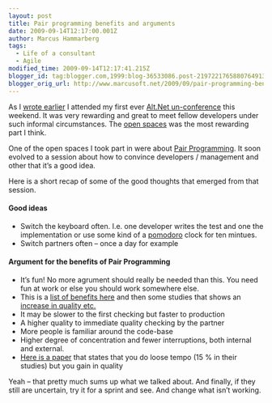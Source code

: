 ```yaml
---
layout: post
title: Pair programming benefits and arguments
date: 2009-09-14T12:17:00.001Z
author: Marcus Hammarberg
tags:
  - Life of a consultant
  - Agile
modified_time: 2009-09-14T12:17:41.215Z
blogger_id: tag:blogger.com,1999:blog-36533086.post-2197221765880764913
blogger_orig_url: http://www.marcusoft.net/2009/09/pair-programming-benefits-and-arguments.html
---
```



As I
<a href="http://www.marcusoft.net/2009/09/marcus-doing-new-stuff.html"
target="_blank">wrote earlier</a> I attended my first ever
<a href="http://www.altdotnet.se/" target="_blank">Alt.Net
un-conference</a> this weekend. It was very rewarding and great to meet
fellow developers under such informal circumstances. The
<a href="http://en.wikipedia.org/wiki/Open_Space_Technology"
target="_blank">open spaces</a> was the most rewarding part I think.

One of the open spaces I took part in were about
<a href="http://en.wikipedia.org/wiki/Pair_programming"
target="_blank">Pair Programming</a>. It soon evolved to a session about
how to convince developers / management and other that it’s a good idea.

Here is a short recap of some of the good thoughts that emerged from
that session.

#### Good ideas

- Switch the keyboard often. I.e. one developer writes the test and
    one the implementation or use some kind of a <a
    href="http://www.marcusoft.net/2009/08/pomodoro-being-agile-and-focused-on.html"
    target="_blank">pomodoro</a> clock for ten mintues.
- Switch partners often – once a day for example

#### Argument for the benefits of Pair Programming

- It’s fun! No more agrument should really be needed than this. You
    need fun at work or else you should work somewhere else.
- This is a
    <a href="http://en.wikipedia.org/wiki/Pair_programming#Benefits"
    target="_blank">list of benefits here</a> and then some studies that
    shows an <a
    href="http://en.wikipedia.org/wiki/Pair_programming#Scientific_studies"
    target="_blank">increase in quality etc.</a>
- It may be slower to the first checking but faster to production
- A higher quality to immediate quality checking by the partner
- More people is familiar around the code-base
- Higher degree of concentration and fewer interruptions, both
    internal and external.
- <a href="http://collaboration.csc.ncsu.edu/laurie/Papers/XPSardinia.PDF"
    target="_blank">Here is a paper</a> that states that you do loose
    tempo (15 % in their studies) but you gain in quality

Yeah – that pretty much sums up what we talked about. And finally, if
they still are uncertain, try it for a sprint and see. And change what
isn’t working.
